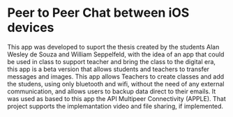 # Peer to Peer Chat between iOS devices
This app was developed to suport the thesis created by the students Alan Wesley de Souza and William Seppelfeld, with the idea of an app that could be used in class to support teacher and bring the class to the digital era, this app is a beta version that allows students and teachers to transfer messages and images.
This app allows Teachers to create classes and add the studens, using only bluetooth and wifi, without the need of any external communication, and allows users to backup data direct to their emails.
It was used as based to this app the API Multipeer Connectivity (APPLE).
That project supports the implemantation video and file sharing, if implemented.
